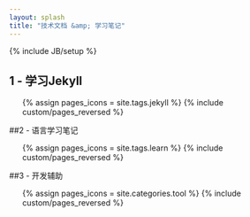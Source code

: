 ```yaml
---
layout: splash
title: "技术文档 &amp; 学习笔记"
---
```

{% include JB/setup %}

## 1 - 学习Jekyll

<ul class="thumbnails">
  {% assign pages_icons = site.tags.jekyll %}
  {% include custom/pages_reversed %}
</ul>

##2 - 语言学习笔记

<ul class="thumbnails">
  {% assign pages_icons = site.tags.learn %}
  {% include custom/pages_reversed %}
</ul>

##3 - 开发辅助

<ul class="thumbnails">
  {% assign pages_icons = site.categories.tool %}
  {% include custom/pages_reversed %}
</ul>